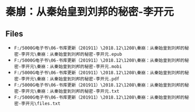 # 秦崩：从秦始皇到刘邦的秘密-李开元

## Files

- `F:/5000G电子书\06-书库更新（201911）\2018.12\1208\秦崩：从秦始皇到刘邦的秘密-李开元\秦崩：从秦始皇到刘邦的秘密-李开元.epub`
- `F:/5000G电子书\06-书库更新（201911）\2018.12\1208\秦崩：从秦始皇到刘邦的秘密-李开元\秦崩：从秦始皇到刘邦的秘密-李开元.mobi`
- `F:/5000G电子书\06-书库更新（201911）\2018.12\1208\秦崩：从秦始皇到刘邦的秘密-李开元\秦崩：从秦始皇到刘邦的秘密-李开元.pdf`
- `F:/5000G电子书\06-书库更新（201911）\2018.12\1208\秦崩：从秦始皇到刘邦的秘密-李开元\秦崩：从秦始皇到刘邦的秘密-李开元.txt`
- `F:/5000G电子书\06-书库更新（201911）\2018.12\1208\秦崩：从秦始皇到刘邦的秘密-李开元\files.txt`
